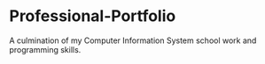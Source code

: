 # Professional-Portfolio
A culmination of my Computer Information System school work and programming skills.
